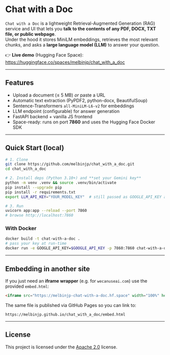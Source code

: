 # Chat with a Doc

`Chat with a Doc` is a lightweight Retrieval-Augmented Generation (RAG) service and UI that lets you **talk to the contents of any PDF, DOCX, TXT file, or public webpage**.  
Under the hood it stores MiniLM embeddings, retrieves the most relevant chunks, and asks a **large language model (LLM)** to answer your question.

👉 **Live demo** (Hugging Face Space): <https://huggingface.co/spaces/melbinjp/chat_with_a_doc>

---

## Features

* Upload a document (≤ 5 MB) *or* paste a URL
* Automatic text extraction (PyPDF2, python-docx, BeautifulSoup)
* Sentence-Transformers `all-MiniLM-L6-v2` for embeddings
* LLM endpoint (configurable) for answer generation
* FastAPI backend + vanilla JS frontend
* Space-ready: runs on port **7860** and uses the Hugging Face Docker SDK

---

## Quick Start (local)

```bash
# 1. Clone
git clone https://github.com/melbinjp/chat_with_a_doc.git
cd chat_with_a_doc

# 2. Install deps (Python 3.10+) and **set your Gemini key**
python -m venv .venv && source .venv/bin/activate
pip install --upgrade pip
pip install -r requirements.txt
export LLM_API_KEY="YOUR_MODEL_KEY"  # still passed as GOOGLE_API_KEY at runtime

# 3. Run
uvicorn app:app --reload --port 7860
# browse http://localhost:7860
```

### With Docker

```bash
docker build -t chat-with-a-doc .
# pass your key at run-time
docker run -e GOOGLE_API_KEY=$GOOGLE_API_KEY -p 7860:7860 chat-with-a-doc
```

---

## Embedding in another site

If you just need an **iframe wrapper** (e.g. for `wecanuseai.com`) use the provided `embed.html`:

```html
<iframe src="https://melbinjp-chat-with-a-doc.hf.space" width="100%" height="600" frameborder="0" loading="lazy"></iframe>
```

The same file is published via GitHub Pages so you can link to:

```
https://melbinjp.github.io/chat_with_a_doc/embed.html
```

---

## License

This project is licensed under the [Apache 2.0](LICENSE) license.
